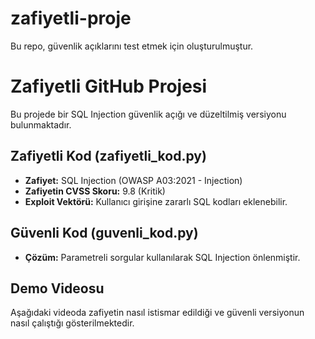 # zafiyetli-proje
Bu repo, güvenlik açıklarını test etmek için oluşturulmuştur.
# Zafiyetli GitHub Projesi

Bu projede bir SQL Injection güvenlik açığı ve düzeltilmiş versiyonu bulunmaktadır.

##  Zafiyetli Kod (zafiyetli_kod.py)
- **Zafiyet:** SQL Injection (OWASP A03:2021 - Injection)  
- **Zafiyetin CVSS Skoru:** 9.8 (Kritik)  
- **Exploit Vektörü:** Kullanıcı girişine zararlı SQL kodları eklenebilir.  

##  Güvenli Kod (guvenli_kod.py)
- **Çözüm:** Parametreli sorgular kullanılarak SQL Injection önlenmiştir.  

## Demo Videosu
Aşağıdaki videoda zafiyetin nasıl istismar edildiği ve güvenli versiyonun nasıl çalıştığı gösterilmektedir.
